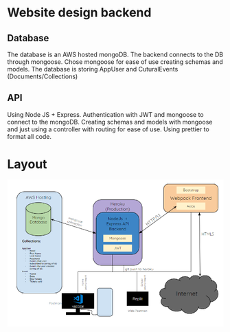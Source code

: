 # Website design backend

## Database
The database is an AWS hosted mongoDB. The backend connects to the DB through mongoose. Chose mongoose for ease of use creating schemas and models. The database is storing AppUser and CuturalEvents (Documents/Collections)

## API
Using Node JS + Express. Authentication with JWT and mongoose to connect to the mongoDB. Creating schemas and models with mongoose and just using a controller with routing for ease of use. Using prettier to format all code. 

# Layout
![Alt text](./integration.png)
